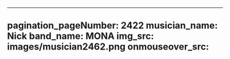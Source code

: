 ------
pagination_pageNumber: 2422
musician_name: Nick
band_name: MONA
img_src: images/musician2462.png
onmouseover_src: 
------